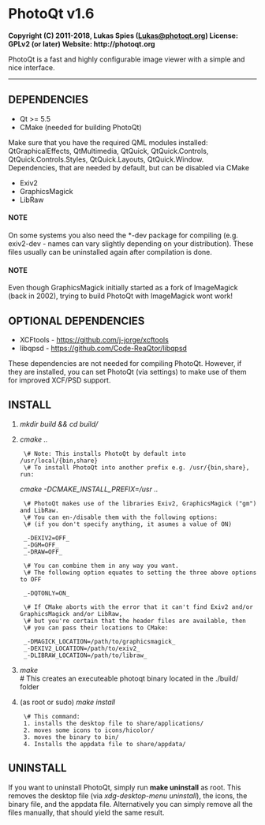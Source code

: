 # PhotoQt v1.6
__Copyright (C) 2011-2018, Lukas Spies (Lukas@photoqt.org)
License: GPLv2 (or later)
Website: http://photoqt.org__

PhotoQt is a fast and highly configurable image viewer with a simple and nice interface.

***************

## DEPENDENCIES

- Qt >= 5.5
- CMake (needed for building PhotoQt)

Make sure that you have the required QML modules installed:  
QtGraphicalEffects, QtMultimedia, QtQuick, QtQuick.Controls, QtQuick.Controls.Styles, QtQuick.Layouts, QtQuick.Window.  
Dependencies, that are needed by default, but can be disabled via CMake

- Exiv2
- GraphicsMagick
- LibRaw

#### NOTE

On some systems you also need the *-dev package for compiling (e.g. exiv2-dev - names can vary slightly depending on your distribution). These files usually can be uninstalled again after compilation is done.

#### NOTE

Even though GraphicsMagick initially started as a fork of ImageMagick (back in 2002), trying to build PhotoQt with ImageMagick wont work!

## OPTIONAL DEPENDENCIES

- XCFtools - https://github.com/j-jorge/xcftools
- libqpsd - https://github.com/Code-ReaQtor/libqpsd

These dependencies are not needed for compiling PhotoQt. However, if they are installed, you can set PhotoQt (via settings) to make use of them for improved XCF/PSD support.

## INSTALL

1. _mkdir build && cd build/_

2. _cmake .._

        \# Note: This installs PhotoQt by default into /usr/local/{bin,share}  
        \# To install PhotoQt into another prefix e.g. /usr/{bin,share}, run:

    _cmake -DCMAKE\_INSTALL\_PREFIX=/usr .._

        \# PhotoQt makes use of the libraries Exiv2, GraphicsMagick ("gm") and LibRaw.  
        \# You can en-/disable them with the following options:  
        \# (if you don't specify anything, it asumes a value of ON)

        _-DEXIV2=OFF_  
        _-DGM=OFF_  
        _-DRAW=OFF_

        \# You can combine them in any way you want.  
        \# The following option equates to setting the three above options to OFF

        _-DQTONLY=ON_

        \# If CMake aborts with the error that it can't find Exiv2 and/or GraphicsMagick and/or LibRaw,  
        \# but you're certain that the header files are available, then  
        \# you can pass their locations to CMake:

        _-DMAGICK_LOCATION=/path/to/graphicsmagick_  
        _-DEXIV2_LOCATION=/path/to/exiv2_  
        _-DLIBRAW_LOCATION=/path/to/libraw_

3. _make_  
        \# This creates an executeable photoqt binary located in the ./build/ folder

4. (as root or sudo) _make install_

        \# This command:  
        1. installs the desktop file to share/applications/  
        2. moves some icons to icons/hicolor/  
        3. moves the binary to bin/
        4. Installs the appdata file to share/appdata/

## UNINSTALL

If you want to uninstall PhotoQt, simply run __make uninstall__ as root. This removes the desktop file (via _xdg-desktop-menu uninstall_), the icons, the binary file, and the appdata file. Alternatively you can simply remove all the files manually, that should yield the same result.
